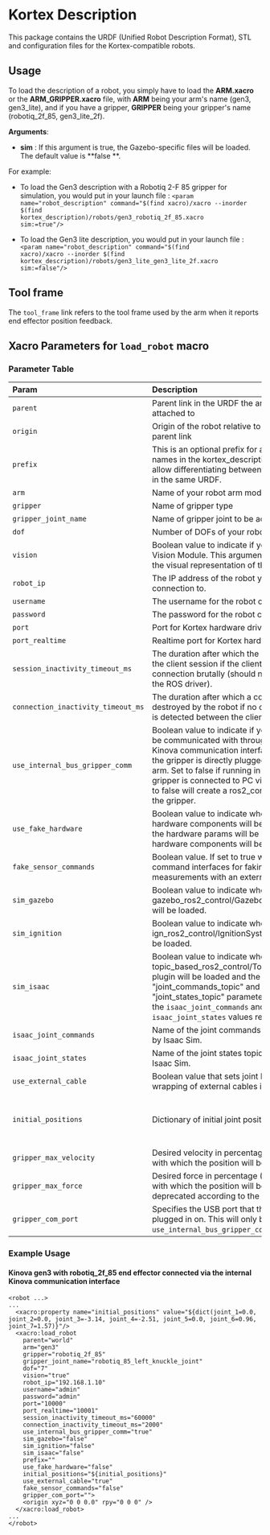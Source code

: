 <!--
* KINOVA (R) KORTEX (TM)
*
* Copyright (c) 2018 Kinova inc. All rights reserved.
*
* This software may be modified and distributed
* under the terms of the BSD 3-Clause license.
*
* Refer to the LICENSE file for details.
*
* -->

# Kortex Description
This package contains the URDF (Unified Robot Description Format), STL and configuration files for the Kortex-compatible robots.

## Usage

To load the description of a robot, you simply have to load the **ARM.xacro** or the **ARM_GRIPPER.xacro** file, with **ARM** being your arm's name (gen3, gen3_lite), and if you have a gripper, **GRIPPER** being your gripper's name (robotiq_2f_85, gen3_lite_2f).

**Arguments**:
- **sim** : If this argument is true, the Gazebo-specific files will be loaded. The default value is **false **.

For example:

- To load the Gen3 description with a Robotiq 2-F 85 gripper for simulation, you would put in your launch file :
<code><param name="robot_description" command="$(find xacro)/xacro --inorder $(find kortex_description)/robots/gen3_robotiq_2f_85.xacro sim:=true"\/></code>

- To load the Gen3 lite description, you would put in your launch file :
<code><param name="robot_description" command="$(find xacro)/xacro --inorder $(find kortex_description)/robots/gen3_lite_gen3_lite_2f.xacro sim:=false"\/></code>

## Tool frame

The `tool_frame` link refers to the tool frame used by the arm when it reports end effector position feedback.

## Xacro Parameters for `load_robot` macro

### Parameter Table
Param | Description | Default |
:---- | :---------- | :------ |
`parent` | Parent link in the URDF the arm should be attached to | - |
`origin` | Origin of the robot relative to the specified parent link | - |
`prefix` | This is an optional prefix for all joint and link names in the kortex_description. It is used to allow differentiating between different arms in the same URDF. | - |
`arm` | Name of your robot arm model. | - |
`gripper` | Name of gripper type | - |
`gripper_joint_name` | Name of gripper joint to be actuated | - |
`dof` | Number of DOFs of your robot. | - |
`vision` | Boolean value to indicate if your arm has a Vision Module. This argument only affects the visual representation of the arm in RViz. | - |
`robot_ip` | The IP address of the robot you're connection to. | - |
`username` | The username for the robot connection. | - |
`password` | The password for the robot connection. | - |
`port` | Port for Kortex hardware driver | - |
`port_realtime` | Realtime port for Kortex hardware driver | - |
`session_inactivity_timeout_ms` | The duration after which the robot will clean the client session if the client hangs up the connection brutally (should not happen with the ROS driver). | - |
`connection_inactivity_timeout_ms` | The duration after which a connection is destroyed by the robot if no communication is detected between the client and the robot. | - |
`use_internal_bus_gripper_comm` | Boolean value to indicate if your gripper will be communicated with through the internal Kinova communication interface. Set to true if the gripper is directly plugged into the kinova arm. Set to false if running in simulation or if gripper is connected to PC via USB. Setting to false will create a ros2_control instance for the gripper. | false |
`use_fake_hardware` | Boolean value to indicate whether or not the hardware components will be mocked. If true the hardware params will be ignored and the hardware components will be mocked. | false |
`fake_sensor_commands` | Boolean value. If set to true will create fake command interfaces for faking sensor measurements with an external command. | false |
`sim_gazebo` | Boolean value to indicate whether or not the gazebo_ros2_control/GazeboSystem plugin will be loaded. | false |
`sim_ignition` | Boolean value to indicate whether or not the ign_ros2_control/IgnitionSystem plugin will be loaded. | false |
`sim_isaac` | Boolean value to indicate whether or not the topic_based_ros2_control/TopicBasedSystem plugin will be loaded and the "joint_commands_topic" and "joint_states_topic" parameters will be set to the `isaac_joint_commands` and `isaac_joint_states` values respectively. | false |
`isaac_joint_commands` | Name of the joint commands topic to be used by Isaac Sim. | /isaac_joint_commands |
`isaac_joint_states` | Name of the joint states topic to be used by Isaac Sim. | /isaac_joint_states |
`use_external_cable` | Boolean value that sets joint limits to avoid wrapping of external cables if true. | false |
`initial_positions` | Dictionary of initial joint positions. | {joint_1: 0.0, joint_2: 0.0, joint_3: 0.0, joint_4: 0.0, joint_5: 0.0, joint_6: 0.0, joint_7: 0.0} |
`gripper_max_velocity` | Desired velocity in percentage (0.0-100.0%) with which the position will be set. | 100.0 |
`gripper_max_force` | Desired force in percentage (0.0-100.0%) with which the position will be set. NOTE: deprecated according to the [Kortex repo](https://github.com/Kinovarobotics/kortex/blob/master/api_cpp/doc/markdown/messages/GripperCyclic/MotorCommand.md). | 100.0 |
`gripper_com_port` | Specifies the USB port that the gripper is plugged in on. This will only be used if `use_internal_bus_gripper_comm` is false. | /dev/ttyUSB0 |

### Example Usage
#### Kinova gen3 with robotiq_2f_85 end effector connected via the internal Kinova communication interface
```
<robot ...>
...
  <xacro:property name="initial_positions" value="${dict(joint_1=0.0, joint_2=0.0, joint_3=-3.14, joint_4=-2.51, joint_5=0.0, joint_6=0.96, joint_7=1.57)}"/>
  <xacro:load_robot
    parent="world"
    arm="gen3"
    gripper="robotiq_2f_85"
    gripper_joint_name="robotiq_85_left_knuckle_joint"
    dof="7"
    vision="true"
    robot_ip="192.168.1.10"
    username="admin"
    password="admin"
    port="10000"
    port_realtime="10001"
    session_inactivity_timeout_ms="60000"
    connection_inactivity_timeout_ms="2000"
    use_internal_bus_gripper_comm="true"
    sim_gazebo="false"
    sim_ignition="false"
    sim_isaac="false"
    prefix=""
    use_fake_hardware="false"
    initial_positions="${initial_positions}"
    use_external_cable="true"
    fake_sensor_commands="false"
    gripper_com_port="">
    <origin xyz="0 0 0.0" rpy="0 0 0" />
  </xacro:load_robot>
...
</robot>
```
